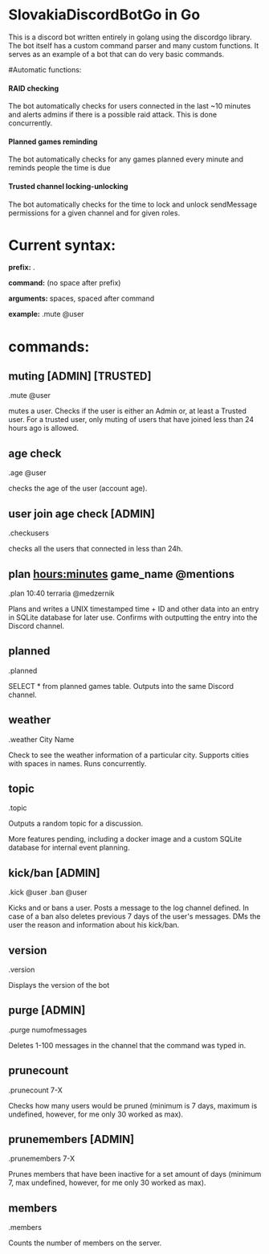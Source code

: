 # SlovakiaDiscordBotGo in Go



This is a discord bot written entirely in golang using the discordgo library. The bot itself has a custom command parser and many custom functions. It serves as an example of a bot that can do very basic commands.

#Automatic functions:
#### RAID checking 
The bot automatically checks for users connected in the last ~10 minutes and alerts admins if there is a possible raid attack. This is done concurrently.
#### Planned games reminding
The bot automatically checks for any games planned every minute and reminds people the time is due
#### Trusted channel locking-unlocking
The bot automatically checks for the time to lock and unlock sendMessage permissions for a given channel and for given roles.

# Current syntax:

**prefix:** .

**command:** (no space after prefix)

**arguments:** spaces, spaced after command

**example:** .mute @user

# commands:
## muting [ADMIN] [TRUSTED]
.mute @user

mutes a user. Checks if the user is either an Admin or, at least a Trusted user. For a trusted user, only muting of users that have joined less than 24 hours ago is allowed.

## age check
.age @user

checks the age of the user (account age).

## user join age check [ADMIN]
.checkusers

checks all the users that connected in less than 24h.

## plan <hours:minutes> game_name @mentions
.plan 10:40 terraria @medzernik

Plans and writes a UNIX timestamped time + ID and other data into an entry in SQLite database for later use. Confirms with outputting the entry into the Discord channel.

## planned
.planned

SELECT * from planned games table. Outputs into the same Discord channel.

## weather
.weather City Name

Check to see the weather information of a particular city. Supports cities with spaces in names. Runs concurrently.

## topic
.topic

Outputs a random topic for a discussion.

More features pending, including a docker image and a custom SQLite database for internal event planning.

## kick/ban [ADMIN]
.kick @user <reason>
.ban @user <reason>

Kicks and or bans a user. Posts a message to the log channel defined. In case of a ban also deletes previous 7 days of the user's messages.
DMs the user the reason and information about his kick/ban.

## version
.version

Displays the version of the bot

## purge [ADMIN]
.purge numofmessages

Deletes 1-100 messages in the channel that the command was typed in.

## prunecount
.prunecount 7-X

Checks how many users would be pruned (minimum is 7 days, maximum is undefined, however, for me only 30 worked as max).

## prunemembers [ADMIN]
.prunemembers 7-X

Prunes members that have been inactive for a set amount of days (minimum 7, max undefined, however, for me only 30 worked as max).

## members
.members

Counts the number of members on the server.